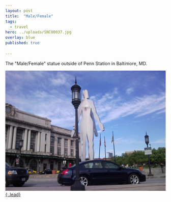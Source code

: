 ```yaml
---
layout: post
title:  "Male/Female"
tags:
  - travel
hero: ../uploads/SNC00037.jpg
overlay: blue
published: true

---
```


The "Male/Female" statue outside of Penn Station in Baltimore, MD.

[![Penn Station, the other one](../uploads/SNC00037.jpg){:.lead}](../uploads/SNC00037.jpg)


